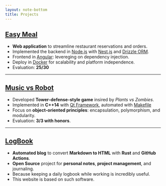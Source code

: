 ```yaml
--- 
layout: note-bottom
title: Projects 
---
```


## [Easy Meal](https://github.com/Project-SWEnergy/Easy-Meal)

- **Web application** to streamline restaurant reservations and orders.
- Implemented the backend in [Node.js](https://nodejs.org/en) with [Nest.js](https://nestjs.com/) and [Drizzle ORM](https://orm.drizzle.team/).
- Frontend in [Angular](https://angular.dev/): levereging on dependency injection.
- Deploy in [Docker](https://www.docker.com/) for scalability and
  platform independence.
- Evaluation: **25/30**

---

## [Music vs Robot](https://github.com/danesinoo/music_vs_robot)

- Developed **Tower-defense-style game** insired by _Plants vs Zombies_.
- Implemented in **C++14** with [Qt Framework](https://www.qt.io/product/framework), automated with [Makefile](https://makefiletutorial.com/)
- Focus on **object-oriented principles**: encapsulation, polymorphism, and modularity.
- Evaluation: **3/3 with honors**.

---

## [LogBook](https://github.com/danesinoo/danesinoo.github.io)

- **Automated blog** to convert **Markdown to HTML** with **Rust** and **GitHub Actions**.
- **Open Source** project for **personal notes**, **project management**, and
  journaling.
- Because keeping a daily logbook while working is incredibly useful.
- This website is based on such software.
